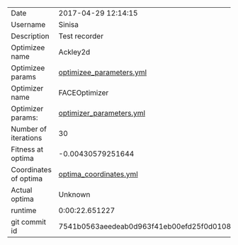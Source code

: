 | | |
| --- | --- |
| Date | 2017-04-29 12:14:15 |
| Username | Sinisa |
| Description | Test recorder |
| Optimizee name | Ackley2d |
| Optimizee params |  <a href="optimizee_parameters.yml">optimizee_parameters.yml</a>  |
| Optimizer name | FACEOptimizer |
| Optimizer params: |  <a href="optimizer_parameters.yml">optimizer_parameters.yml</a>  |
| Number of iterations | 30 |
| Fitness at optima | -0.00430579251644 |
| Coordinates of optima |  <a href="optima_coordinates.yml">optima_coordinates.yml</a>  |
| Actual optima |  Unknown  |
| runtime | 0:00:22.651227 |
| git commit id | 7541b0563aeedeab0d963f41eb00efd25f0d0108 |